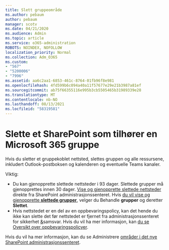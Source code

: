 ```yaml
---
title: Slett gruppeområde
ms.author: pebaum
author: pebaum
manager: scotv
ms.date: 04/21/2020
ms.audience: Admin
ms.topic: article
ms.service: o365-administration
ROBOTS: NOINDEX, NOFOLLOW
localization_priority: Normal
ms.collection: Adm_O365
ms.custom:
- "567"
- "5200006"
- "7996"
ms.assetid: aa6c2aa1-6853-461c-8764-01fb96f8e981
ms.openlocfilehash: 4fd599b6c094a40a11f57677e29e21b3987a81ef
ms.sourcegitcommit: ab75f66355116e995b3cb5505465b31989339e28
ms.translationtype: MT
ms.contentlocale: nb-NO
ms.lasthandoff: 08/13/2021
ms.locfileid: "58319581"
---
```

# <a name="delete-a-sharepoint-site-that-belongs-to-a-microsoft-365-group"></a>Slette et SharePoint som tilhører en Microsoft 365 gruppe

Hvis du sletter et gruppekoblet nettsted, slettes gruppen og alle ressursene, inkludert Outlook-postboksen og kalenderen og eventuelle Teams kanaler.
  
Viktig:

- Du kan gjenopprette slettede nettsteder i 93 dager. Slettede grupper må gjenopprettes innen 30 dager. [Vise og gjenopprette slettede nettsteder](https://admin.microsoft.com/sharepoint?page=recyclebin&modern=true) direkte fra SharePoint administrasjonssenteret. Hvis [du vil vise og gjenopprette **slettede grupper**](https://admin.microsoft.com/Adminportal/Home?source=applauncher#/deletedgroups), velger du Behandle **grupper** og deretter **Slettet**.
- Hvis nettstedet er en del av en oppbevaringspolicy, kan det hende du ikke kan slette det før nettstedet er fjernet fra administrasjonssenteret for sikkerhet [&](https://protection.office.com/?rfr=AdminCenter#/retention)samsvar. Hvis du vil ha mer informasjon, kan [du se Oversikt over oppbevaringspolicyer](https://docs.microsoft.com/microsoft-365/compliance/retention-policies).
  
Hvis du vil ha mer informasjon, kan du se Administrere [områder i det nye SharePoint administrasjonssenteret](https://docs.microsoft.com/sharepoint/manage-sites-in-new-admin-center).
